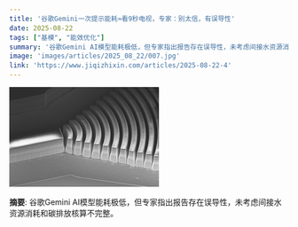 ```yaml
---
title: '谷歌Gemini一次提示能耗≈看9秒电视，专家：别太信，有误导性'
date: 2025-08-22
tags: ["基模", "能效优化"]
summary: '谷歌Gemini AI模型能耗极低，但专家指出报告存在误导性，未考虑间接水资源消耗和碳排放核算不完整。'
image: 'images/articles/2025_08_22/007.jpg'
link: 'https://www.jiqizhixin.com/articles/2025-08-22-4'
---
```

![谷歌Gemini一次提示能耗≈看9秒电视，专家：别太信，有误导性](images/articles/2025_08_22/007.jpg)

**摘要**: 谷歌Gemini AI模型能耗极低，但专家指出报告存在误导性，未考虑间接水资源消耗和碳排放核算不完整。
